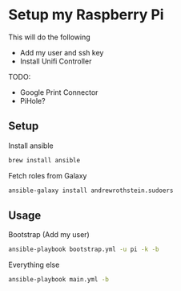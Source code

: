 # Setup my Raspberry Pi
This will do the following
- Add my user and ssh key
- Install Unifi Controller

TODO:
- Google Print Connector
- PiHole?

## Setup
Install ansible

```bash
brew install ansible
```

Fetch roles from Galaxy

```bash
ansible-galaxy install andrewrothstein.sudoers
```

## Usage
Bootstrap (Add my user)

```bash
ansible-playbook bootstrap.yml -u pi -k -b
```

Everything else

```bash
ansible-playbook main.yml -b
```